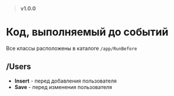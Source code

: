 > **v1.0.0**

# Код, выполняемый до событий
Все классы расположены в каталоге `/app/RunBefore`

## /Users
- **Insert** - перед добавления пользователя
- **Save** - перед изменения пользователя